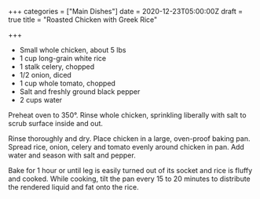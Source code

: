 +++
categories = ["Main Dishes"]
date = 2020-12-23T05:00:00Z
draft = true
title = "Roasted Chicken with Greek Rice"

+++
* Small whole chicken, about 5 lbs 
* 1 cup long-grain white rice 
* 1 stalk celery, chopped 
* 1/2 onion, diced 
* 1 cup whole tomato, chopped 
* Salt and freshly ground black pepper 
* 2 cups water

Preheat oven to 350°. Rinse whole chicken, sprinkling liberally with salt to scrub surface inside and out. 

Rinse thoroughly and dry. Place chicken in a large, oven-proof baking pan. Spread rice, onion, celery and tomato evenly around chicken in pan. Add water and season with salt and pepper. 

Bake for 1 hour or until leg is easily turned out of its socket and rice is fluffy and cooked. While cooking, tilt the pan every 15 to 20 minutes to distribute the rendered liquid and fat onto the rice.
